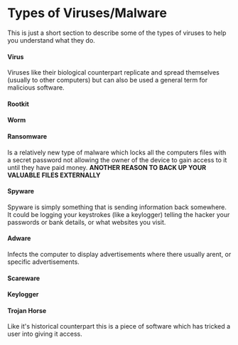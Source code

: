 # Types of Viruses/Malware

This is just a short section to describe some of the types of viruses to help you understand what they do.

#### Virus

Viruses like their biological counterpart replicate and spread themselves \(usually to other computers\) but can also be used a general term for malicious software.

#### Rootkit

#### Worm

#### Ransomware

Is a relatively new type of malware which locks all the computers files with a secret password not allowing the owner of the device to gain access to it until they have paid money. **ANOTHER REASON TO BACK UP YOUR VALUABLE FILES EXTERNALLY**

#### Spyware

Spyware is simply something that is sending information back somewhere. It could be logging your keystrokes \(like a keylogger\) telling the hacker your passwords or bank details, or what websites you visit.

#### Adware

Infects the computer to display advertisements where there usually arent, or specific advertisements.

#### Scareware

#### Keylogger

#### Trojan Horse

Like it's historical counterpart this is a piece of software which has tricked a user into giving it access.



